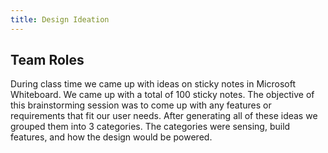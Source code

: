 ```yaml
---
title: Design Ideation
---
```

## Team Roles

During class time we came up with ideas on sticky notes in Microsoft Whiteboard. We came up with a total of 100 sticky notes. The objective of this brainstorming session was to come up with any features or requirements that fit our user needs. After generating all of these ideas we grouped them into 3 categories. The categories were sensing, build features, and how the design would be powered. 
